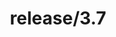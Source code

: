 ---
title: "release/3.7"
description: >
  release/3.7 CHANGELOG 汇总，最近发布版本: v3.7.8 , 时间: 2021-10-10
weight: -37
---